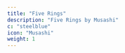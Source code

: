 ```yaml
---
title: "Five Rings"
description: "Five Rings by Musashi"
c: "steelblue"
icon: "Musashi"
weight: 1
---
```

